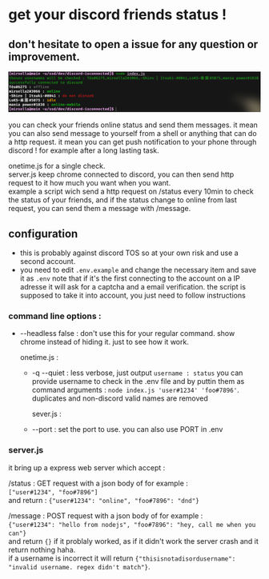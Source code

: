 # get your discord friends status !
## don't hesitate to open a issue for any question or improvement.


![demonstration](demonstration.png)

you can check your friends online status and send them messages.
it mean you can also send message to yourself from a shell or anything that can do a http request. it mean you can get push notification to your phone through discord ! for example after a long lasting task.

onetime.js for a single check.<br>
server.js keep chrome connected to discord, you can then send http request to it how much you want when you want.<br>
example a script wich send a http request on /status every 10min to check the status of your friends, and if the status change to online from last request, you can send them a message with /message.


## configuration

- this is probably against discord TOS so at your own risk and use a second account.
- you need to edit `.env.example` and change the necessary item and save it as `.env`
    note that if it's the first connecting to the account on a IP adresse it will ask for a captcha and a email verification. the script is supposed to take it into account, you just need to follow instructions

### command line options :
- --headless false : don't use this for your regular command.
    show chrome instead of hiding it. just to see how it work.

    onetime.js : 
  - -q --quiet : less verbose, just output `username : status`
      you can provide username to check in the .env file and by puttin them as command arguments : `node index.js 'user#1234' 'foo#7896'`. duplicates and non-discord valid names are removed

      sever.js :
  - --port : set the port to use. you can also use PORT in .env

### server.js
it bring up a express web server which accept :

/status : GET request with a json body of for example :<br>
`["user#1234", "foo#7896"]`<br>
and return : `{"user#1234": "online", "foo#7896": "dnd"}`<br>

/message : POST request with a json body of for example :<br>
`{"user#1234": "hello from nodejs", "foo#7896": "hey, call me when you can"}`<br>
and return `{}` if it problaly worked, as if it didn't work the server crash and it return nothing haha.<br>
if a username is incorrect it will return `{"thisisnotadisordusername": "invalid username. regex didn't match"}`.<br>
